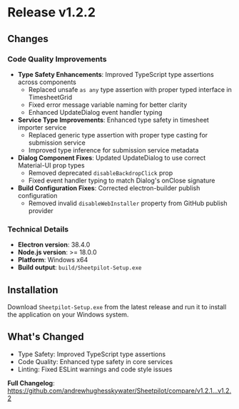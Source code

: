 # Release v1.2.2

## Changes

### Code Quality Improvements

- **Type Safety Enhancements**: Improved TypeScript type assertions across components
  - Replaced unsafe `as any` type assertion with proper typed interface in TimesheetGrid
  - Fixed error message variable naming for better clarity
  - Enhanced UpdateDialog event handler typing
- **Service Type Improvements**: Enhanced type safety in timesheet importer service
  - Replaced generic type assertion with proper type casting for submission service
  - Improved type inference for submission service metadata
- **Dialog Component Fixes**: Updated UpdateDialog to use correct Material-UI prop types
  - Removed deprecated `disableBackdropClick` prop
  - Fixed event handler typing to match Dialog's onClose signature
- **Build Configuration Fixes**: Corrected electron-builder publish configuration
  - Removed invalid `disableWebInstaller` property from GitHub publish provider

### Technical Details

- **Electron version**: 38.4.0
- **Node.js version**: >= 18.0.0
- **Platform**: Windows x64
- **Build output**: `build/Sheetpilot-Setup.exe`

## Installation

Download `Sheetpilot-Setup.exe` from the latest release and run it to install the application on your Windows system.

## What's Changed

- Type Safety: Improved TypeScript type assertions
- Code Quality: Enhanced type safety in core services
- Linting: Fixed ESLint warnings and code style issues

**Full Changelog**: <https://github.com/andrewhughesskywater/Sheetpilot/compare/v1.2.1...v1.2.2>

